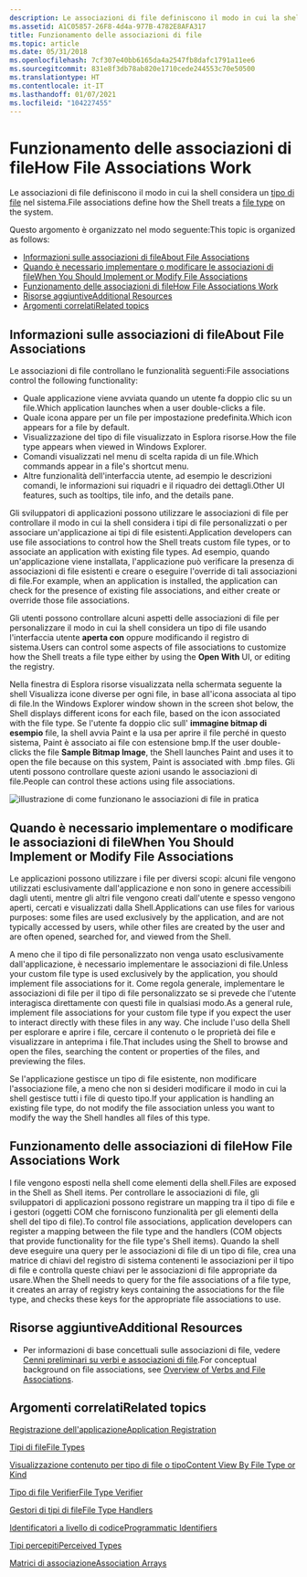 ```yaml
---
description: Le associazioni di file definiscono il modo in cui la shell considera un tipo di file nel sistema.
ms.assetid: A1C05857-26F8-4d4a-977B-4782E8AFA317
title: Funzionamento delle associazioni di file
ms.topic: article
ms.date: 05/31/2018
ms.openlocfilehash: 7cf307e40bb6165da4a2547fb8dafc1791a11ee6
ms.sourcegitcommit: 831e8f3db78ab820e1710cede244553c70e50500
ms.translationtype: HT
ms.contentlocale: it-IT
ms.lasthandoff: 01/07/2021
ms.locfileid: "104227455"
---
```

# <a name="how-file-associations-work"></a><span data-ttu-id="a07a5-103">Funzionamento delle associazioni di file</span><span class="sxs-lookup"><span data-stu-id="a07a5-103">How File Associations Work</span></span>

<span data-ttu-id="a07a5-104">Le associazioni di file definiscono il modo in cui la shell considera un [tipo di file](fa-file-types.md) nel sistema.</span><span class="sxs-lookup"><span data-stu-id="a07a5-104">File associations define how the Shell treats a [file type](fa-file-types.md) on the system.</span></span>

<span data-ttu-id="a07a5-105">Questo argomento è organizzato nel modo seguente:</span><span class="sxs-lookup"><span data-stu-id="a07a5-105">This topic is organized as follows:</span></span>

-   [<span data-ttu-id="a07a5-106">Informazioni sulle associazioni di file</span><span class="sxs-lookup"><span data-stu-id="a07a5-106">About File Associations</span></span>](#about-file-associations)
-   [<span data-ttu-id="a07a5-107">Quando è necessario implementare o modificare le associazioni di file</span><span class="sxs-lookup"><span data-stu-id="a07a5-107">When You Should Implement or Modify File Associations</span></span>](#when-you-should-implement-or-modify-file-associations)
-   [<span data-ttu-id="a07a5-108">Funzionamento delle associazioni di file</span><span class="sxs-lookup"><span data-stu-id="a07a5-108">How File Associations Work</span></span>](#how-file-associations-work)
-   [<span data-ttu-id="a07a5-109">Risorse aggiuntive</span><span class="sxs-lookup"><span data-stu-id="a07a5-109">Additional Resources</span></span>](#additional-resources)
-   [<span data-ttu-id="a07a5-110">Argomenti correlati</span><span class="sxs-lookup"><span data-stu-id="a07a5-110">Related topics</span></span>](#related-topics)

## <a name="about-file-associations"></a><span data-ttu-id="a07a5-111">Informazioni sulle associazioni di file</span><span class="sxs-lookup"><span data-stu-id="a07a5-111">About File Associations</span></span>

<span data-ttu-id="a07a5-112">Le associazioni di file controllano le funzionalità seguenti:</span><span class="sxs-lookup"><span data-stu-id="a07a5-112">File associations control the following functionality:</span></span>

-   <span data-ttu-id="a07a5-113">Quale applicazione viene avviata quando un utente fa doppio clic su un file.</span><span class="sxs-lookup"><span data-stu-id="a07a5-113">Which application launches when a user double-clicks a file.</span></span>
-   <span data-ttu-id="a07a5-114">Quale icona appare per un file per impostazione predefinita.</span><span class="sxs-lookup"><span data-stu-id="a07a5-114">Which icon appears for a file by default.</span></span>
-   <span data-ttu-id="a07a5-115">Visualizzazione del tipo di file visualizzato in Esplora risorse.</span><span class="sxs-lookup"><span data-stu-id="a07a5-115">How the file type appears when viewed in Windows Explorer.</span></span>
-   <span data-ttu-id="a07a5-116">Comandi visualizzati nel menu di scelta rapida di un file.</span><span class="sxs-lookup"><span data-stu-id="a07a5-116">Which commands appear in a file's shortcut menu.</span></span>
-   <span data-ttu-id="a07a5-117">Altre funzionalità dell'interfaccia utente, ad esempio le descrizioni comandi, le informazioni sui riquadri e il riquadro dei dettagli.</span><span class="sxs-lookup"><span data-stu-id="a07a5-117">Other UI features, such as tooltips, tile info, and the details pane.</span></span>

<span data-ttu-id="a07a5-118">Gli sviluppatori di applicazioni possono utilizzare le associazioni di file per controllare il modo in cui la shell considera i tipi di file personalizzati o per associare un'applicazione ai tipi di file esistenti.</span><span class="sxs-lookup"><span data-stu-id="a07a5-118">Application developers can use file associations to control how the Shell treats custom file types, or to associate an application with existing file types.</span></span> <span data-ttu-id="a07a5-119">Ad esempio, quando un'applicazione viene installata, l'applicazione può verificare la presenza di associazioni di file esistenti e creare o eseguire l'override di tali associazioni di file.</span><span class="sxs-lookup"><span data-stu-id="a07a5-119">For example, when an application is installed, the application can check for the presence of existing file associations, and either create or override those file associations.</span></span>

<span data-ttu-id="a07a5-120">Gli utenti possono controllare alcuni aspetti delle associazioni di file per personalizzare il modo in cui la shell considera un tipo di file usando l'interfaccia utente **aperta con** oppure modificando il registro di sistema.</span><span class="sxs-lookup"><span data-stu-id="a07a5-120">Users can control some aspects of file associations to customize how the Shell treats a file type either by using the **Open With** UI, or editing the registry.</span></span>

<span data-ttu-id="a07a5-121">Nella finestra di Esplora risorse visualizzata nella schermata seguente la shell Visualizza icone diverse per ogni file, in base all'icona associata al tipo di file.</span><span class="sxs-lookup"><span data-stu-id="a07a5-121">In the Windows Explorer window shown in the screen shot below, the Shell displays different icons for each file, based on the icon associated with the file type.</span></span> <span data-ttu-id="a07a5-122">Se l'utente fa doppio clic sull' **immagine bitmap di esempio** file, la shell avvia Paint e la usa per aprire il file perché in questo sistema, Paint è associato ai file con estensione bmp.</span><span class="sxs-lookup"><span data-stu-id="a07a5-122">If the user double-clicks the file **Sample Bitmap Image**, the Shell launches Paint and uses it to open the file because on this system, Paint is associated with .bmp files.</span></span> <span data-ttu-id="a07a5-123">Gli utenti possono controllare queste azioni usando le associazioni di file.</span><span class="sxs-lookup"><span data-stu-id="a07a5-123">People can control these actions using file associations.</span></span>

![illustrazione di come funzionano le associazioni di file in pratica](images/file-assoc/fileassoc-icons.png)

## <a name="when-you-should-implement-or-modify-file-associations"></a><span data-ttu-id="a07a5-125">Quando è necessario implementare o modificare le associazioni di file</span><span class="sxs-lookup"><span data-stu-id="a07a5-125">When You Should Implement or Modify File Associations</span></span>

<span data-ttu-id="a07a5-126">Le applicazioni possono utilizzare i file per diversi scopi: alcuni file vengono utilizzati esclusivamente dall'applicazione e non sono in genere accessibili dagli utenti, mentre gli altri file vengono creati dall'utente e spesso vengono aperti, cercati e visualizzati dalla Shell.</span><span class="sxs-lookup"><span data-stu-id="a07a5-126">Applications can use files for various purposes: some files are used exclusively by the application, and are not typically accessed by users, while other files are created by the user and are often opened, searched for, and viewed from the Shell.</span></span>

<span data-ttu-id="a07a5-127">A meno che il tipo di file personalizzato non venga usato esclusivamente dall'applicazione, è necessario implementare le associazioni di file.</span><span class="sxs-lookup"><span data-stu-id="a07a5-127">Unless your custom file type is used exclusively by the application, you should implement file associations for it.</span></span> <span data-ttu-id="a07a5-128">Come regola generale, implementare le associazioni di file per il tipo di file personalizzato se si prevede che l'utente interagisca direttamente con questi file in qualsiasi modo.</span><span class="sxs-lookup"><span data-stu-id="a07a5-128">As a general rule, implement file associations for your custom file type if you expect the user to interact directly with these files in any way.</span></span> <span data-ttu-id="a07a5-129">Che include l'uso della Shell per esplorare e aprire i file, cercare il contenuto o le proprietà dei file e visualizzare in anteprima i file.</span><span class="sxs-lookup"><span data-stu-id="a07a5-129">That includes using the Shell to browse and open the files, searching the content or properties of the files, and previewing the files.</span></span>

<span data-ttu-id="a07a5-130">Se l'applicazione gestisce un tipo di file esistente, non modificare l'associazione file, a meno che non si desideri modificare il modo in cui la shell gestisce tutti i file di questo tipo.</span><span class="sxs-lookup"><span data-stu-id="a07a5-130">If your application is handling an existing file type, do not modify the file association unless you want to modify the way the Shell handles all files of this type.</span></span>

## <a name="how-file-associations-work"></a><span data-ttu-id="a07a5-131">Funzionamento delle associazioni di file</span><span class="sxs-lookup"><span data-stu-id="a07a5-131">How File Associations Work</span></span>

<span data-ttu-id="a07a5-132">I file vengono esposti nella shell come elementi della shell.</span><span class="sxs-lookup"><span data-stu-id="a07a5-132">Files are exposed in the Shell as Shell items.</span></span> <span data-ttu-id="a07a5-133">Per controllare le associazioni di file, gli sviluppatori di applicazioni possono registrare un mapping tra il tipo di file e i gestori (oggetti COM che forniscono funzionalità per gli elementi della shell del tipo di file).</span><span class="sxs-lookup"><span data-stu-id="a07a5-133">To control file associations, application developers can register a mapping between the file type and the handlers (COM objects that provide functionality for the file type's Shell items).</span></span> <span data-ttu-id="a07a5-134">Quando la shell deve eseguire una query per le associazioni di file di un tipo di file, crea una matrice di chiavi del registro di sistema contenenti le associazioni per il tipo di file e controlla queste chiavi per le associazioni di file appropriate da usare.</span><span class="sxs-lookup"><span data-stu-id="a07a5-134">When the Shell needs to query for the file associations of a file type, it creates an array of registry keys containing the associations for the file type, and checks these keys for the appropriate file associations to use.</span></span>

## <a name="additional-resources"></a><span data-ttu-id="a07a5-135">Risorse aggiuntive</span><span class="sxs-lookup"><span data-stu-id="a07a5-135">Additional Resources</span></span>

-   <span data-ttu-id="a07a5-136">Per informazioni di base concettuali sulle associazioni di file, vedere [Cenni preliminari su verbi e associazioni di file](fa-verbs.md).</span><span class="sxs-lookup"><span data-stu-id="a07a5-136">For conceptual background on file associations, see [Overview of Verbs and File Associations](fa-verbs.md).</span></span>

## <a name="related-topics"></a><span data-ttu-id="a07a5-137">Argomenti correlati</span><span class="sxs-lookup"><span data-stu-id="a07a5-137">Related topics</span></span>

<dl> <dt>

[<span data-ttu-id="a07a5-138">Registrazione dell'applicazione</span><span class="sxs-lookup"><span data-stu-id="a07a5-138">Application Registration</span></span>](app-registration.md)
</dt> <dt>

[<span data-ttu-id="a07a5-139">Tipi di file</span><span class="sxs-lookup"><span data-stu-id="a07a5-139">File Types</span></span>](fa-file-types.md)
</dt> <dt>

[<span data-ttu-id="a07a5-140">Visualizzazione contenuto per tipo di file o tipo</span><span class="sxs-lookup"><span data-stu-id="a07a5-140">Content View By File Type or Kind</span></span>](prophand-content-view.md)
</dt> <dt>

[<span data-ttu-id="a07a5-141">Tipo di file Verifier</span><span class="sxs-lookup"><span data-stu-id="a07a5-141">File Type Verifier</span></span>](file-type-verifier.md)
</dt> <dt>

[<span data-ttu-id="a07a5-142">Gestori di tipi di file</span><span class="sxs-lookup"><span data-stu-id="a07a5-142">File Type Handlers</span></span>](fa-file-extensions.md)
</dt> <dt>

[<span data-ttu-id="a07a5-143">Identificatori a livello di codice</span><span class="sxs-lookup"><span data-stu-id="a07a5-143">Programmatic Identifiers</span></span>](fa-progids.md)
</dt> <dt>

[<span data-ttu-id="a07a5-144">Tipi percepiti</span><span class="sxs-lookup"><span data-stu-id="a07a5-144">Perceived Types</span></span>](fa-perceivedtypes.md)
</dt> <dt>

[<span data-ttu-id="a07a5-145">Matrici di associazione</span><span class="sxs-lookup"><span data-stu-id="a07a5-145">Association Arrays</span></span>](fa-associationarray.md)
</dt> </dl>

 

 



